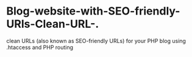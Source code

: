 # Blog-website-with-SEO-friendly-URls-Clean-URL-.
clean URLs (also known as SEO-friendly URLs) for your PHP blog using .htaccess and PHP routing
